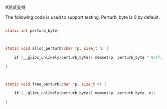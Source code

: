 #测试支持


The following code is used to support testing. Perturb_byte is 0 by default.


```c

static int perturb_byte;



static void alloc_perturb(char *p, size_t n) {

    if (__glibc_unlikely(perturb_byte)) memset(p, perturb_byte ^ 0xff, n);

}



static void free_perturb(char *p, size_t n) {

    if (__glibc_unlikely(perturb_byte)) memset(p, perturb_byte, n);

}

```






